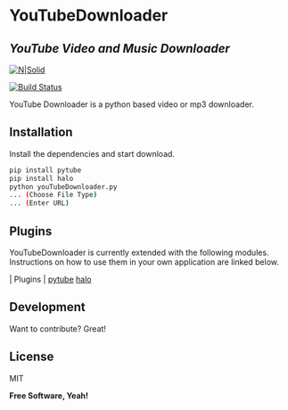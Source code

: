# YouTubeDownloader
## _YouTube Video and Music Downloader_

[![N|Solid](https://camo.githubusercontent.com/c96ba33a0453c8a2b81f1082f5821a9366fa7fdbe94acfd18ac64314a0a4392d/68747470733a2f2f6173736574732e6e69636b666963616e6f2e636f6d2f67682d7079747562652e6d696e2e737667)](https://pytube.io)

[![Build Status](https://travis-ci.org/joemccann/dillinger.svg?branch=master)](https://travis-ci.org/joemccann/dillinger)

YouTube Downloader is a python based video or mp3 downloader.

## Installation

Install the dependencies and start download.

```sh
pip install pytube
pip install halo
python youTubeDownloader.py
... (Choose File Type)
... (Enter URL)
```
## Plugins

YouTubeDownloader is currently extended with the following modules.
Instructions on how to use them in your own application are linked below.

| Plugins |
[pytube](https://github.com/pytube/pytube)
[halo](https://github.com/manrajgrover/halo)

## Development

Want to contribute? Great!

## License

MIT

**Free Software, Yeah!**